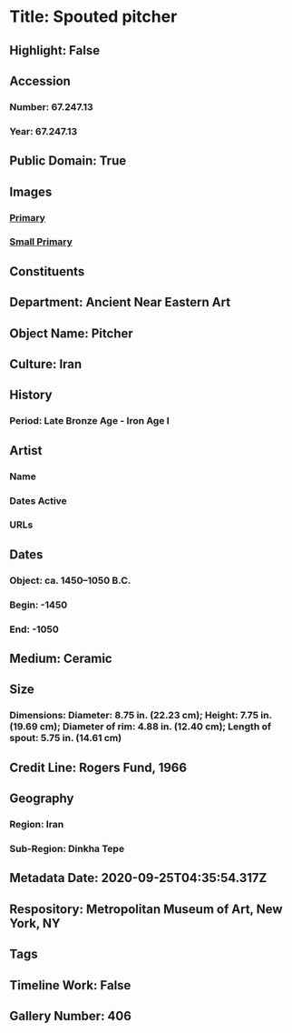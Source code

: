# Title: Spouted pitcher
## Highlight: False
## Accession
### Number: 67.247.13
### Year: 67.247.13
## Public Domain: True
## Images
### [Primary](https://images.metmuseum.org/CRDImages/an/original/DP222622.jpg)
### [Small Primary](https://images.metmuseum.org/CRDImages/an/web-large/DP222622.jpg)
## Constituents
## Department: Ancient Near Eastern Art
## Object Name: Pitcher
## Culture: Iran
## History
### Period: Late Bronze Age - Iron Age I
## Artist
### Name
### Dates Active
### URLs
## Dates
### Object: ca. 1450–1050 B.C.
### Begin: -1450
### End: -1050
## Medium: Ceramic
## Size
### Dimensions: Diameter: 8.75 in. (22.23 cm); Height: 7.75 in. (19.69 cm); Diameter of rim: 4.88 in. (12.40 cm); Length of spout: 5.75 in. (14.61 cm)
## Credit Line: Rogers Fund, 1966
## Geography
### Region: Iran
### Sub-Region: Dinkha Tepe
## Metadata Date: 2020-09-25T04:35:54.317Z
## Respository: Metropolitan Museum of Art, New York, NY
## Tags
## Timeline Work: False
## Gallery Number: 406